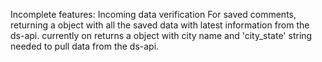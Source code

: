 Incomplete features:
  Incoming data verification
  For saved comments, returning a object with all the saved data with latest information from the ds-api. currently on returns a object with city name and 'city_state' string needed to pull data from the ds-api.
  

